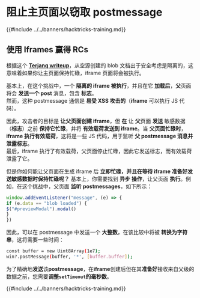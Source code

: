 # 阻止主页面以窃取 postmessage

{{#include ../../banners/hacktricks-training.md}}

## 使用 Iframes 赢得 RCs

根据这个 [**Terjanq writeup**](https://gist.github.com/terjanq/7c1a71b83db5e02253c218765f96a710)，从空源创建的 blob 文档出于安全考虑是隔离的，这意味着如果你让主页面保持忙碌，iframe 页面将会被执行。

基本上，在这个挑战中，一个 **隔离的 iframe 被执行**，并且在它 **加载后**，**父**页面将会 **发送一个 post** 消息，包含 **标志**。\
然而，这种 postmessage 通信是 **易受 XSS 攻击的**（**iframe** 可以执行 JS 代码）。

因此，攻击者的目标是 **让父页面创建 iframe**，但 **在** 让 **父**页面 **发送** 敏感数据（**标志**）之前 **保持它忙碌**，并将 **有效载荷发送到 iframe**。当 **父页面忙碌时**，**iframe 执行有效载荷**，这将是一些 JS 代码，用于监听 **父 postmessage 消息并泄露标志**。\
最后，iframe 执行了有效载荷，父页面停止忙碌，因此它发送标志，而有效载荷泄露了它。

但是你如何能让父页面在生成 iframe 后 **立即忙碌，并且在等待 iframe 准备好发送敏感数据时保持忙碌呢？** 基本上，你需要找到 **异步** **操作**，让父页面 **执行**。例如，在这个挑战中，父页面 **监听** **postmessages**，如下所示：
```javascript
window.addEventListener("message", (e) => {
if (e.data == "blob loaded") {
$("#previewModal").modal()
}
})
```
因此，可以在 postmessage 中发送一个 **大整数**，在该比较中将被 **转换为字符串**，这将需要一些时间：
```bash
const buffer = new Uint8Array(1e7);
win?.postMessage(buffer, '*', [buffer.buffer]);
```
为了精确地**发送**该**postmessage**，在**iframe**创建后但在其**准备好**接收来自父级的数据之前，您需要**调整`setTimeout`的毫秒数**。 

{{#include ../../banners/hacktricks-training.md}}
